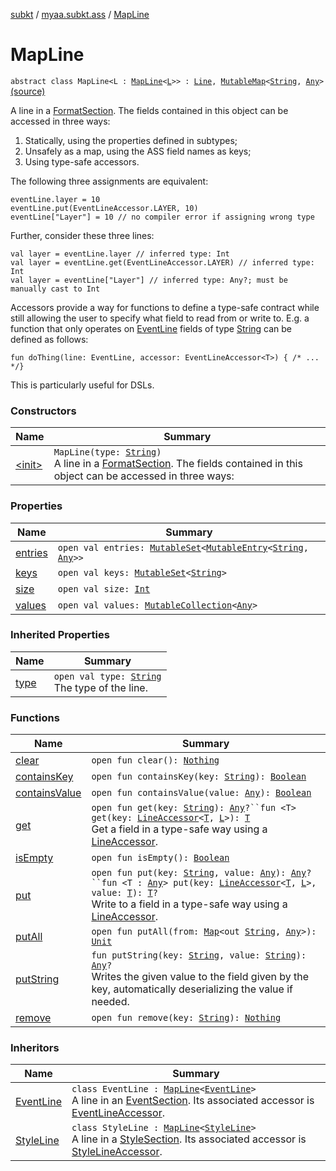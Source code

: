 [subkt](../../index.md) / [myaa.subkt.ass](../index.md) / [MapLine](./index.md)

# MapLine

`abstract class MapLine<L : `[`MapLine`](./index.md)`<`[`L`](index.md#L)`>> : `[`Line`](../-line/index.md)`, `[`MutableMap`](https://kotlinlang.org/api/latest/jvm/stdlib/kotlin.collections/-mutable-map/index.html)`<`[`String`](https://kotlinlang.org/api/latest/jvm/stdlib/kotlin/-string/index.html)`, `[`Any`](https://kotlinlang.org/api/latest/jvm/stdlib/kotlin/-any/index.html)`>` [(source)](https://github.com/Myaamori/SubKt/blob/0.1.10/src/main/kotlin/myaa/subkt/ass/parser.kt#L302)

A line in a [FormatSection](../-format-section/index.md). The fields contained in this object can be
accessed in three ways:

1. Statically, using the properties defined in subtypes;
2. Unsafely as a map, using the ASS field names as keys;
3. Using type-safe accessors.

The following three assignments are equivalent:

```
eventLine.layer = 10
eventLine.put(EventLineAccessor.LAYER, 10)
eventLine["Layer"] = 10 // no compiler error if assigning wrong type
```

Further, consider these three lines:

```
val layer = eventLine.layer // inferred type: Int
val layer = eventLine.get(EventLineAccessor.LAYER) // inferred type: Int
val layer = eventLine["Layer"] // inferred type: Any?; must be manually cast to Int
```

Accessors provide a way for functions to define a type-safe contract while
still allowing the user to specify what field to read from or write to.
E.g. a function that only operates on [EventLine](../-event-line/index.md) fields of type [String](https://kotlinlang.org/api/latest/jvm/stdlib/kotlin/-string/index.html)
can be defined as follows:

```
fun doThing(line: EventLine, accessor: EventLineAccessor<T>) { /* ... */}
```

This is particularly useful for DSLs.

### Constructors

| Name | Summary |
|---|---|
| [&lt;init&gt;](-init-.md) | `MapLine(type: `[`String`](https://kotlinlang.org/api/latest/jvm/stdlib/kotlin/-string/index.html)`)`<br>A line in a [FormatSection](../-format-section/index.md). The fields contained in this object can be accessed in three ways: |

### Properties

| Name | Summary |
|---|---|
| [entries](entries.md) | `open val entries: `[`MutableSet`](https://kotlinlang.org/api/latest/jvm/stdlib/kotlin.collections/-mutable-set/index.html)`<`[`MutableEntry`](https://kotlinlang.org/api/latest/jvm/stdlib/kotlin.collections/-mutable-map/-mutable-entry/index.html)`<`[`String`](https://kotlinlang.org/api/latest/jvm/stdlib/kotlin/-string/index.html)`, `[`Any`](https://kotlinlang.org/api/latest/jvm/stdlib/kotlin/-any/index.html)`>>` |
| [keys](keys.md) | `open val keys: `[`MutableSet`](https://kotlinlang.org/api/latest/jvm/stdlib/kotlin.collections/-mutable-set/index.html)`<`[`String`](https://kotlinlang.org/api/latest/jvm/stdlib/kotlin/-string/index.html)`>` |
| [size](size.md) | `open val size: `[`Int`](https://kotlinlang.org/api/latest/jvm/stdlib/kotlin/-int/index.html) |
| [values](values.md) | `open val values: `[`MutableCollection`](https://kotlinlang.org/api/latest/jvm/stdlib/kotlin.collections/-mutable-collection/index.html)`<`[`Any`](https://kotlinlang.org/api/latest/jvm/stdlib/kotlin/-any/index.html)`>` |

### Inherited Properties

| Name | Summary |
|---|---|
| [type](../-line/type.md) | `open val type: `[`String`](https://kotlinlang.org/api/latest/jvm/stdlib/kotlin/-string/index.html)<br>The type of the line. |

### Functions

| Name | Summary |
|---|---|
| [clear](clear.md) | `open fun clear(): `[`Nothing`](https://kotlinlang.org/api/latest/jvm/stdlib/kotlin/-nothing/index.html) |
| [containsKey](contains-key.md) | `open fun containsKey(key: `[`String`](https://kotlinlang.org/api/latest/jvm/stdlib/kotlin/-string/index.html)`): `[`Boolean`](https://kotlinlang.org/api/latest/jvm/stdlib/kotlin/-boolean/index.html) |
| [containsValue](contains-value.md) | `open fun containsValue(value: `[`Any`](https://kotlinlang.org/api/latest/jvm/stdlib/kotlin/-any/index.html)`): `[`Boolean`](https://kotlinlang.org/api/latest/jvm/stdlib/kotlin/-boolean/index.html) |
| [get](get.md) | `open fun get(key: `[`String`](https://kotlinlang.org/api/latest/jvm/stdlib/kotlin/-string/index.html)`): `[`Any`](https://kotlinlang.org/api/latest/jvm/stdlib/kotlin/-any/index.html)`?``fun <T> get(key: `[`LineAccessor`](../-line-accessor/index.md)`<`[`T`](get.md#T)`, `[`L`](index.md#L)`>): `[`T`](get.md#T)<br>Get a field in a type-safe way using a [LineAccessor](../-line-accessor/index.md). |
| [isEmpty](is-empty.md) | `open fun isEmpty(): `[`Boolean`](https://kotlinlang.org/api/latest/jvm/stdlib/kotlin/-boolean/index.html) |
| [put](put.md) | `open fun put(key: `[`String`](https://kotlinlang.org/api/latest/jvm/stdlib/kotlin/-string/index.html)`, value: `[`Any`](https://kotlinlang.org/api/latest/jvm/stdlib/kotlin/-any/index.html)`): `[`Any`](https://kotlinlang.org/api/latest/jvm/stdlib/kotlin/-any/index.html)`?``fun <T : `[`Any`](https://kotlinlang.org/api/latest/jvm/stdlib/kotlin/-any/index.html)`> put(key: `[`LineAccessor`](../-line-accessor/index.md)`<`[`T`](put.md#T)`, `[`L`](index.md#L)`>, value: `[`T`](put.md#T)`): `[`T`](put.md#T)`?`<br>Write to a field in a type-safe way using a [LineAccessor](../-line-accessor/index.md). |
| [putAll](put-all.md) | `open fun putAll(from: `[`Map`](https://kotlinlang.org/api/latest/jvm/stdlib/kotlin.collections/-map/index.html)`<out `[`String`](https://kotlinlang.org/api/latest/jvm/stdlib/kotlin/-string/index.html)`, `[`Any`](https://kotlinlang.org/api/latest/jvm/stdlib/kotlin/-any/index.html)`>): `[`Unit`](https://kotlinlang.org/api/latest/jvm/stdlib/kotlin/-unit/index.html) |
| [putString](put-string.md) | `fun putString(key: `[`String`](https://kotlinlang.org/api/latest/jvm/stdlib/kotlin/-string/index.html)`, value: `[`String`](https://kotlinlang.org/api/latest/jvm/stdlib/kotlin/-string/index.html)`): `[`Any`](https://kotlinlang.org/api/latest/jvm/stdlib/kotlin/-any/index.html)`?`<br>Writes the given value to the field given by the key, automatically deserializing the value if needed. |
| [remove](remove.md) | `open fun remove(key: `[`String`](https://kotlinlang.org/api/latest/jvm/stdlib/kotlin/-string/index.html)`): `[`Nothing`](https://kotlinlang.org/api/latest/jvm/stdlib/kotlin/-nothing/index.html) |

### Inheritors

| Name | Summary |
|---|---|
| [EventLine](../-event-line/index.md) | `class EventLine : `[`MapLine`](./index.md)`<`[`EventLine`](../-event-line/index.md)`>`<br>A line in an [EventSection](../-event-section/index.md). Its associated accessor is [EventLineAccessor](../-event-line-accessor/index.md). |
| [StyleLine](../-style-line/index.md) | `class StyleLine : `[`MapLine`](./index.md)`<`[`StyleLine`](../-style-line/index.md)`>`<br>A line in a [StyleSection](../-style-section/index.md). Its associated accessor is [StyleLineAccessor](../-style-line-accessor/index.md). |
